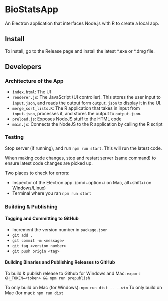 # BioStatsApp

An Electron application that interfaces Node.js with R to create a local app.

## Install

To install, go to the Release page and install the latest *.exe or *.dmg file. 

## Developers

### Architecture of the App

- `index.html`: The UI
- `renderer.js`: The JavaScript (UI controller). This stores the user input to `input.json`, and reads the output form `output.json` to display it in the UI.
- `merge_sort_lists.R`: The R application that takes in input from `input.json`, processes it, and stores the output to `output.json`.
- `preload.js`: Exposes NodeJS stuff to the HTML code
- `main.js`: Connects the NodeJS to the R application by calling the R script


### Testing

Stop server (if running), and run `npm run start`. This will run the latest code.

When making code changes, stop and restart server (same command) to ensure latest code changes are picked up.

Two places to check for errors:
- Inspector of the Electron app. (cmd+option+i on Mac, alt+shift+i on Windows/Linux)
- Terminal where you ran `npm run start`

### Building & Publishing

#### Tagging and Committing to GitHub
- Increment the version number in `package.json`
- `git add .`
- `git commit -m <message>`
- `git tag <version_number>`
- `git push origin <tag>`

#### Building Binaries and Publishing Releases to GitHub

To build & publish release to Github for Windows and Mac: `export GH_TOKEN=<token> && npm run prepublish`

To only build on Mac (for Windows): `npm run dist -- --win`
To only build on Mac (for mac): `npm run dist`